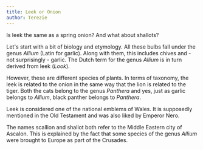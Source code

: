 ```yaml
---
title: Leek or Onion
author: Terezie
---
```


Is leek the same as a spring onion? And what about shallots?

Let's start with a bit of biology and etymology. All these bulbs fall under the genus *Allium* (Latin for garlic). Along with them, this includes chives and - not surprisingly - garlic. The Dutch term for the genus *Allium* is in turn derived from leek (*Look*).

However, these are different species of plants. In terms of taxonomy, the leek is related to the onion in the same way that the lion is related to the tiger. Both the cats belong to the genus *Panthera* and yes, just as garlic belongs to *Allium*, black panther belongs to *Panthera*.

Leek is considered one of the national emblems of Wales. It is supposedly mentioned in the Old Testament and was also liked by Emperor Nero.

The names scallion and shallot both refer to the Middle Eastern city of Ascalon. This is explained by the fact that some species of the genus *Allium* were brought to Europe as part of the Crusades.